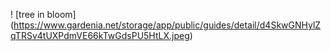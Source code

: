 ! [tree in bloom] (https://www.gardenia.net/storage/app/public/guides/detail/d4SkwGNHylZqTRSv4tUXPdmVE66kTwGdsPU5HtLX.jpeg)
